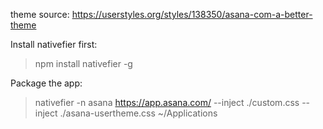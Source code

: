 theme source:
https://userstyles.org/styles/138350/asana-com-a-better-theme

Install nativefier first:
>npm install nativefier -g

Package the app:
>nativefier -n asana https://app.asana.com/ --inject ./custom.css --inject ./asana-usertheme.css ~/Applications
